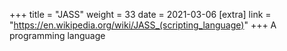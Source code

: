 +++
title = "JASS"
weight = 33
date = 2021-03-06
[extra]
link = "https://en.wikipedia.org/wiki/JASS_(scripting_language)"
+++
A programming language

